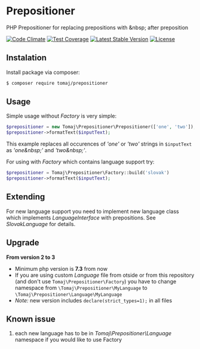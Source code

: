 Prepositioner
=============

PHP Prepositioner for replacing prepositions with &amp;nbsp; after preposition

[![Code Climate](https://codeclimate.com/github/tomaj/prepositioner/badges/gpa.svg)](https://codeclimate.com/github/tomaj/prepositioner)
[![Test Coverage](https://api.codeclimate.com/v1/badges/d82eb747d9ac33571be3/test_coverage)](https://codeclimate.com/github/tomaj/prepositioner/test_coverage)
[![Latest Stable Version](https://poser.pugx.org/tomaj/prepositioner/v/stable.svg)](https://packagist.org/packages/tomaj/prepositioner)
[![License](https://poser.pugx.org/tomaj/prepositioner/license.svg)](https://packagist.org/packages/tomaj/prepositioner)


Instalation
-----------

Install package via composer:

``` bash
$ composer require tomaj/prepositioner
```

Usage
-----

Simple usage without *Factory* is very simple:

``` php
$prepositioner = new Tomaj\Prepositioner\Prepositioner(['one', 'two']);
$prepositioner->formatText($inputText);
```

This example replaces all occurences of *'one'* or *'two'* strings in ```$inputText``` as *'one&amp;nbsp;'* and *'two&amp;nbsp;'*.

For using with *Factory* which contains language support try:

``` php
$prepositioner = Tomaj\Prepositioner\Factory::build('slovak')
$prepositioner->formatText($inputText);
```

Extending
---------

For new language support you need to implement new language class which implements *LanguageInterface* with prepositions. See *SlovakLanguage* for details.


Upgrade
-------

**From version 2 to 3**
- Minimum php version is **7.3** from now
- If you are using custom *Language* file from otside or from this repository (and don't use `Tomaj\Prepositioner\Factory`) you have to change namespace from `\Tomaj\Prepositioner\MyLanguage` to `\Tomaj\Prepositioner\Language\MyLanguage`
- *Note:* new version includes `declare(strict_types=1);` in all files


Known issue
-----------

1. each new language has to be in *Tomaj\Prepositioner\Language* namespace if you would like to use Factory
